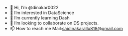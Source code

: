 - 👋 Hi, I’m @dinakar0022
- 👀 I’m interested in DataScience
- 🌱 I’m currently learning Dash
- 💞️ I’m looking to collaborate on DS projects.
- 📫 How to reach me Mail:saidinakarallu818@gmail.com

<!---
dinakar0022/dinakar0022 is a ✨ special ✨ repository because its `README.md` (this file) appears on your GitHub profile.
You can click the Preview link to take a look at your changes.
--->
